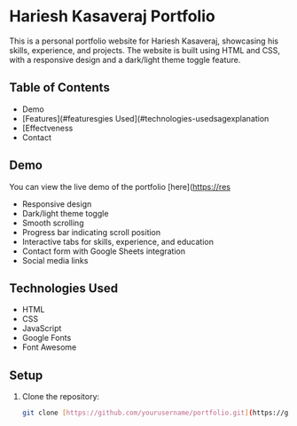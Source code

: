 # Hariesh Kasaveraj Portfolio

This is a personal portfolio website for Hariesh Kasaveraj, showcasing his skills, experience, and projects. The website is built using HTML and CSS, with a responsive design and a dark/light theme toggle feature.

## Table of Contents
- Demo
- [Features](#featuresgies Used](#technologies-usedsagexplanation
- [Effectveness
- Contact

## Demo
You can view the live demo of the portfolio [here]([https://res](https://dashing-boba-7a4df2.netlify.app/)
- Responsive design
- Dark/light theme toggle
- Smooth scrolling
- Progress bar indicating scroll position
- Interactive tabs for skills, experience, and education
- Contact form with Google Sheets integration
- Social media links

## Technologies Used
- HTML
- CSS
- JavaScript
- Google Fonts
- Font Awesome

## Setup
1. Clone the repository:
   ```bash
   git clone [https://github.com/yourusername/portfolio.git](https://github.com/HarieshBS/Personal-Portfolio)
   ```
